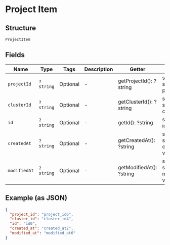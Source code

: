 
# Project Item

## Structure

`ProjectItem`

## Fields

| Name | Type | Tags | Description | Getter | Setter |
|  --- | --- | --- | --- | --- | --- |
| `projectId` | `?string` | Optional | - | getProjectId(): ?string | setProjectId(?string projectId): void |
| `clusterId` | `?string` | Optional | - | getClusterId(): ?string | setClusterId(?string clusterId): void |
| `id` | `?string` | Optional | - | getId(): ?string | setId(?string id): void |
| `createdAt` | `?string` | Optional | - | getCreatedAt(): ?string | setCreatedAt(?string createdAt): void |
| `modifiedAt` | `?string` | Optional | - | getModifiedAt(): ?string | setModifiedAt(?string modifiedAt): void |

## Example (as JSON)

```json
{
  "project_id": "project_id6",
  "cluster_id": "cluster_id4",
  "id": "id0",
  "created_at": "created_at2",
  "modified_at": "modified_at6"
}
```

